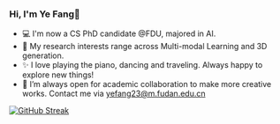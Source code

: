 ### Hi, I'm Ye Fang👋

- 💻 I'm now a CS PhD candidate @FDU, majored in AI.
- 🌱 My research interests range across Multi-modal Learning and 3D generation.
- ✨ I love playing the piano, dancing and traveling. Always happy to explore new things!
- 👯 I’m always open for academic collaboration to make more creative works. Contact me via yefang23@m.fudan.edu.cn

[![GitHub Streak](https://github-readme-streak-stats.herokuapp.com/?user=aleafy)](https://git.io/streak-stats)


  
<!--
**Aleafy/Aleafy** is a ✨ _special_ ✨ repository because its `README.md` (this file) appears on your GitHub profile.
[![Anurag's GitHub stats](https://github-readme-stats.vercel.app/api?username=aleafy)](https://github.com/anuraghazra/github-readme-stats)
[![Anurag's GitHub stats](https://github-readme-stats.vercel.app/api?username=aleafy&show_icons=true)](https://github.com/anuraghazra/github-readme-stats)
Here are some ideas to get you started:
[![Anurag's GitHub stats](https://github-readme-stats.vercel.app/api?username=aleafy&show_icons=true)](https://github.com/anuraghazra/github-readme-stats)

[![Anurag's GitHub stats](https://github-readme-stats.vercel.app/api?username=aleafy&show_icons=true)](https://github.com/anuraghazra/github-readme-stats)
[![trophy](https://github-profile-trophy.vercel.app/?username=aleafy)](https://github.com/ryo-ma/github-profile-trophy)
<p align = "center">
  <img src = "https://github-profile-trophy.vercel.app/?username=aleafy">
</p>
<p align = "center">
  <img src = "https://github-readme-streak-stats.herokuapp.com/?user=aleafy" style="height: 150%;">
</p>

<p align = "center">
  <img src = "https://github-readme-streak-stats.herokuapp.com/?user=aleafy" style="height: 150%;">
</p>

<p align = "center">
  <img src = "https://github-readme-stats.vercel.app/api/top-langs/?username=aleafy" style="height: 70%;">  
</p>

- 🔭 I’m currently working on ...
- 🌱 I’m currently learning ...
- 👯 I’m looking to collaborate on ...
- 🤔 I’m looking for help with ...
- 💬 Ask me about ...
- 📫 How to reach me: ...
- 😄 Pronouns: ...
- ⚡ Fun fact: ...
-->
